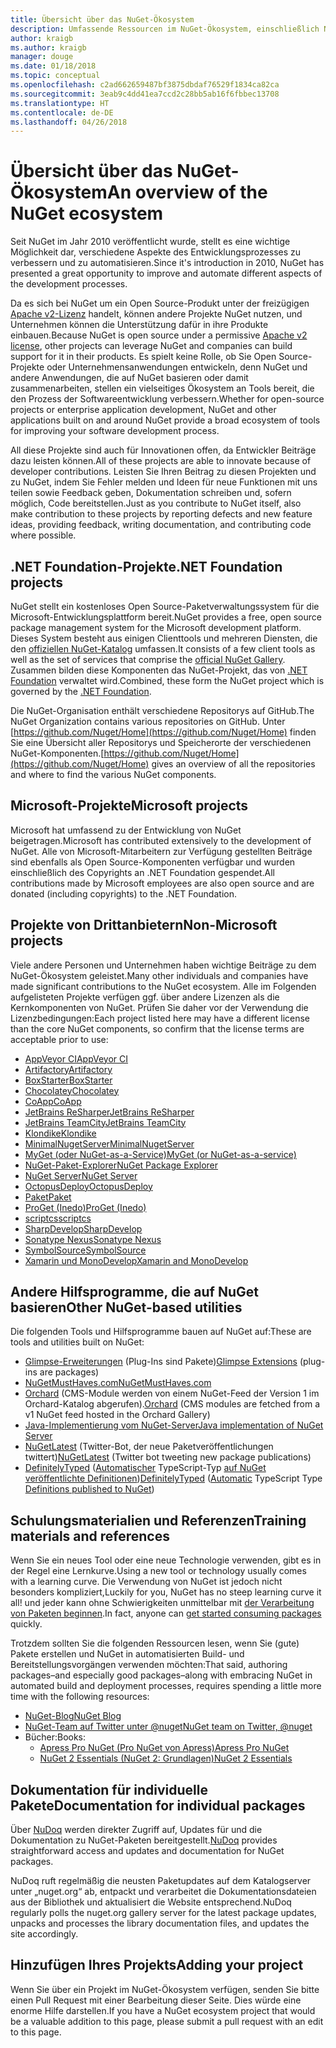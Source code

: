 ```yaml
---
title: Übersicht über das NuGet-Ökosystem
description: Umfassende Ressourcen im NuGet-Ökosystem, einschließlich NuGet-Quellen, NuGet-Projekte von Drittanbietern, Hilfsprogramme und Schulungsmaterialien.
author: kraigb
ms.author: kraigb
manager: douge
ms.date: 01/18/2018
ms.topic: conceptual
ms.openlocfilehash: c2ad662659487bf3875dbdaf76529f1834ca82ca
ms.sourcegitcommit: 3eab9c4dd41ea7ccd2c28bb5ab16f6fbbec13708
ms.translationtype: HT
ms.contentlocale: de-DE
ms.lasthandoff: 04/26/2018
---
```

# <a name="an-overview-of-the-nuget-ecosystem"></a><span data-ttu-id="98039-103">Übersicht über das NuGet-Ökosystem</span><span class="sxs-lookup"><span data-stu-id="98039-103">An overview of the NuGet ecosystem</span></span>

<span data-ttu-id="98039-104">Seit NuGet im Jahr 2010 veröffentlicht wurde, stellt es eine wichtige Möglichkeit dar, verschiedene Aspekte des Entwicklungsprozesses zu verbessern und zu automatisieren.</span><span class="sxs-lookup"><span data-stu-id="98039-104">Since it's introduction in 2010, NuGet has presented a great opportunity to improve and automate different aspects of the development processes.</span></span>

<span data-ttu-id="98039-105">Da es sich bei NuGet um ein Open Source-Produkt unter der freizügigen [Apache v2-Lizenz](http://choosealicense.com/licenses/apache/) handelt, können andere Projekte NuGet nutzen, und Unternehmen können die Unterstützung dafür in ihre Produkte einbauen.</span><span class="sxs-lookup"><span data-stu-id="98039-105">Because NuGet is open source under a permissive [Apache v2 license](http://choosealicense.com/licenses/apache/), other projects can leverage NuGet and companies can build support for it in their products.</span></span> <span data-ttu-id="98039-106">Es spielt keine Rolle, ob Sie Open Source-Projekte oder Unternehmensanwendungen entwickeln, denn NuGet und andere Anwendungen, die auf NuGet basieren oder damit zusammenarbeiten, stellen ein vielseitiges Ökosystem an Tools bereit, die den Prozess der Softwareentwicklung verbessern.</span><span class="sxs-lookup"><span data-stu-id="98039-106">Whether for open-source projects or enterprise application development, NuGet and other applications built on and around NuGet provide a broad ecosystem of tools for improving your software development process.</span></span>

<span data-ttu-id="98039-107">All diese Projekte sind auch für Innovationen offen, da Entwickler Beiträge dazu leisten können.</span><span class="sxs-lookup"><span data-stu-id="98039-107">All of these projects are able to innovate because of developer contributions.</span></span> <span data-ttu-id="98039-108">Leisten Sie Ihren Beitrag zu diesen Projekten und zu NuGet, indem Sie Fehler melden und Ideen für neue Funktionen mit uns teilen sowie Feedback geben, Dokumentation schreiben und, sofern möglich, Code bereitstellen.</span><span class="sxs-lookup"><span data-stu-id="98039-108">Just as you contribute to NuGet itself, also make contribution to these projects by reporting defects and new feature ideas, providing feedback, writing documentation, and contributing code where possible.</span></span>

## <a name="net-foundation-projects"></a><span data-ttu-id="98039-109">.NET Foundation-Projekte</span><span class="sxs-lookup"><span data-stu-id="98039-109">.NET Foundation projects</span></span>

<span data-ttu-id="98039-110">NuGet stellt ein kostenloses Open Source-Paketverwaltungssystem für die Microsoft-Entwicklungsplattform bereit.</span><span class="sxs-lookup"><span data-stu-id="98039-110">NuGet provides a free, open source package management system for the Microsoft development platform.</span></span> <span data-ttu-id="98039-111">Dieses System besteht aus einigen Clienttools und mehreren Diensten, die den [offiziellen NuGet-Katalog](http://www.nuget.org) umfassen.</span><span class="sxs-lookup"><span data-stu-id="98039-111">It consists of a few client tools as well as the set of services that comprise the [official NuGet Gallery](http://www.nuget.org).</span></span> <span data-ttu-id="98039-112">Zusammen bilden diese Komponenten das NuGet-Projekt, das von [.NET Foundation](http://www.dotnetfoundation.org/) verwaltet wird.</span><span class="sxs-lookup"><span data-stu-id="98039-112">Combined, these form the NuGet project which is governed by the [.NET Foundation](http://www.dotnetfoundation.org/).</span></span>

<span data-ttu-id="98039-113">Die NuGet-Organisation enthält verschiedene Repositorys auf GitHub.</span><span class="sxs-lookup"><span data-stu-id="98039-113">The NuGet Organization contains various repositories on GitHub.</span></span> <span data-ttu-id="98039-114">Unter [https://github.com/Nuget/Home](https://github.com/Nuget/Home) finden Sie eine Übersicht aller Repositorys und Speicherorte der verschiedenen NuGet-Komponenten.</span><span class="sxs-lookup"><span data-stu-id="98039-114">[https://github.com/Nuget/Home](https://github.com/Nuget/Home) gives an overview of all the repositories and where to find the various NuGet components.</span></span>

## <a name="microsoft-projects"></a><span data-ttu-id="98039-115">Microsoft-Projekte</span><span class="sxs-lookup"><span data-stu-id="98039-115">Microsoft projects</span></span>

<span data-ttu-id="98039-116">Microsoft hat umfassend zu der Entwicklung von NuGet beigetragen.</span><span class="sxs-lookup"><span data-stu-id="98039-116">Microsoft has contributed extensively to the development of NuGet.</span></span> <span data-ttu-id="98039-117">Alle von Microsoft-Mitarbeitern zur Verfügung gestellten Beiträge sind ebenfalls als Open Source-Komponenten verfügbar und wurden einschließlich des Copyrights an .NET Foundation gespendet.</span><span class="sxs-lookup"><span data-stu-id="98039-117">All contributions made by Microsoft employees are also open source and are donated (including copyrights) to the .NET Foundation.</span></span>

## <a name="non-microsoft-projects"></a><span data-ttu-id="98039-118">Projekte von Drittanbietern</span><span class="sxs-lookup"><span data-stu-id="98039-118">Non-Microsoft projects</span></span>

<span data-ttu-id="98039-119">Viele andere Personen und Unternehmen haben wichtige Beiträge zu dem NuGet-Ökosystem geleistet.</span><span class="sxs-lookup"><span data-stu-id="98039-119">Many other individuals and companies have made significant contributions to the NuGet ecosystem.</span></span> <span data-ttu-id="98039-120">Alle im Folgenden aufgelisteten Projekte verfügen ggf. über andere Lizenzen als die Kernkomponenten von NuGet. Prüfen Sie daher vor der Verwendung die Lizenzbedingungen:</span><span class="sxs-lookup"><span data-stu-id="98039-120">Each project listed here may have a different license than the core NuGet components, so confirm that the license terms are acceptable prior to use:</span></span>

- [<span data-ttu-id="98039-121">AppVeyor CI</span><span class="sxs-lookup"><span data-stu-id="98039-121">AppVeyor CI</span></span>](https://www.appveyor.com/)
- [<span data-ttu-id="98039-122">Artifactory</span><span class="sxs-lookup"><span data-stu-id="98039-122">Artifactory</span></span>](https://www.jfrog.com/artifactory/)
- [<span data-ttu-id="98039-123">BoxStarter</span><span class="sxs-lookup"><span data-stu-id="98039-123">BoxStarter</span></span>](http://boxstarter.org/)
- [<span data-ttu-id="98039-124">Chocolatey</span><span class="sxs-lookup"><span data-stu-id="98039-124">Chocolatey</span></span>](https://chocolatey.org/)
- [<span data-ttu-id="98039-125">CoApp</span><span class="sxs-lookup"><span data-stu-id="98039-125">CoApp</span></span>](http://coapp.org/)
- [<span data-ttu-id="98039-126">JetBrains ReSharper</span><span class="sxs-lookup"><span data-stu-id="98039-126">JetBrains ReSharper</span></span>](https://resharper-plugins.jetbrains.com/)
- [<span data-ttu-id="98039-127">JetBrains TeamCity</span><span class="sxs-lookup"><span data-stu-id="98039-127">JetBrains TeamCity</span></span>](https://www.jetbrains.com/teamcity/)
- [<span data-ttu-id="98039-128">Klondike</span><span class="sxs-lookup"><span data-stu-id="98039-128">Klondike</span></span>](https://github.com/themotleyfool/Klondike)
- [<span data-ttu-id="98039-129">MinimalNugetServer</span><span class="sxs-lookup"><span data-stu-id="98039-129">MinimalNugetServer</span></span>](https://github.com/TanukiSharp/MinimalNugetServer)
- [<span data-ttu-id="98039-130">MyGet (oder NuGet-as-a-Service)</span><span class="sxs-lookup"><span data-stu-id="98039-130">MyGet (or NuGet-as-a-service)</span></span>](http://www.myget.org/)
- [<span data-ttu-id="98039-131">NuGet-Paket-Explorer</span><span class="sxs-lookup"><span data-stu-id="98039-131">NuGet Package Explorer</span></span>](https://github.com/NuGetPackageExplorer/NuGetPackageExplorer)
- [<span data-ttu-id="98039-132">NuGet Server</span><span class="sxs-lookup"><span data-stu-id="98039-132">NuGet Server</span></span>](http://nugetserver.net/)
- [<span data-ttu-id="98039-133">OctopusDeploy</span><span class="sxs-lookup"><span data-stu-id="98039-133">OctopusDeploy</span></span>](https://octopus.com/)
- [<span data-ttu-id="98039-134">Paket</span><span class="sxs-lookup"><span data-stu-id="98039-134">Paket</span></span>](https://fsprojects.github.io/Paket/)
- [<span data-ttu-id="98039-135">ProGet (Inedo)</span><span class="sxs-lookup"><span data-stu-id="98039-135">ProGet (Inedo)</span></span>](http://inedo.com/proget)
- [<span data-ttu-id="98039-136">scriptcs</span><span class="sxs-lookup"><span data-stu-id="98039-136">scriptcs</span></span>](http://scriptcs.net/)
- [<span data-ttu-id="98039-137">SharpDevelop</span><span class="sxs-lookup"><span data-stu-id="98039-137">SharpDevelop</span></span>](http://community.sharpdevelop.net/blogs/mattward/archive/2011/01/23/NuGetSupportInSharpDevelop.aspx)
- [<span data-ttu-id="98039-138">Sonatype Nexus</span><span class="sxs-lookup"><span data-stu-id="98039-138">Sonatype Nexus</span></span>](http://www.sonatype.com/nexus-repository-sonatype)
- [<span data-ttu-id="98039-139">SymbolSource</span><span class="sxs-lookup"><span data-stu-id="98039-139">SymbolSource</span></span>](http://www.symbolsource.org/Public)
- [<span data-ttu-id="98039-140">Xamarin und MonoDevelop</span><span class="sxs-lookup"><span data-stu-id="98039-140">Xamarin and MonoDevelop</span></span>](https://github.com/mrward/monodevelop-nuget-addin)

## <a name="other-nuget-based-utilities"></a><span data-ttu-id="98039-141">Andere Hilfsprogramme, die auf NuGet basieren</span><span class="sxs-lookup"><span data-stu-id="98039-141">Other NuGet-based utilities</span></span>

<span data-ttu-id="98039-142">Die folgenden Tools und Hilfsprogramme bauen auf NuGet auf:</span><span class="sxs-lookup"><span data-stu-id="98039-142">These are tools and utilities built on NuGet:</span></span>

- <span data-ttu-id="98039-143">[Glimpse-Erweiterungen](http://getglimpse.com/Packages) (Plug-Ins sind Pakete)</span><span class="sxs-lookup"><span data-stu-id="98039-143">[Glimpse Extensions](http://getglimpse.com/Packages) (plug-ins are packages)</span></span>
- [<span data-ttu-id="98039-144">NuGetMustHaves.com</span><span class="sxs-lookup"><span data-stu-id="98039-144">NuGetMustHaves.com</span></span>](http://nugetmusthaves.com/)
- <span data-ttu-id="98039-145">[Orchard](http://www.orchardproject.net/) (CMS-Module werden von einem NuGet-Feed der Version 1 im Orchard-Katalog abgerufen).</span><span class="sxs-lookup"><span data-stu-id="98039-145">[Orchard](http://www.orchardproject.net/) (CMS modules are fetched from a v1 NuGet feed hosted in the Orchard Gallery)</span></span>
- [<span data-ttu-id="98039-146">Java-Implementierung vom NuGet-Server</span><span class="sxs-lookup"><span data-stu-id="98039-146">Java implementation of NuGet Server</span></span>](http://jonnyzzz.com/blog/2012/03/07/nuget-server-in-pure-java/)
- <span data-ttu-id="98039-147">[NuGetLatest](https://twitter.com/NuGetLatest) (Twitter-Bot, der neue Paketveröffentlichungen twittert)</span><span class="sxs-lookup"><span data-stu-id="98039-147">[NuGetLatest](https://twitter.com/NuGetLatest) (Twitter bot tweeting new package publications)</span></span>
- <span data-ttu-id="98039-148">[DefinitelyTyped](http://definitelytyped.org/) ([Automatischer](https://github.com/DefinitelyTyped/NugetAutomation/) TypeScript-Typ [auf NuGet veröffentlichte Definitionen](http://www.nuget.org/packages?q=DefinitelyTyped))</span><span class="sxs-lookup"><span data-stu-id="98039-148">[DefinitelyTyped](http://definitelytyped.org/) ([Automatic](https://github.com/DefinitelyTyped/NugetAutomation/) TypeScript Type [Definitions published to NuGet](http://www.nuget.org/packages?q=DefinitelyTyped))</span></span>

## <a name="training-materials-and-references"></a><span data-ttu-id="98039-149">Schulungsmaterialien und Referenzen</span><span class="sxs-lookup"><span data-stu-id="98039-149">Training materials and references</span></span>

<span data-ttu-id="98039-150">Wenn Sie ein neues Tool oder eine neue Technologie verwenden, gibt es in der Regel eine Lernkurve.</span><span class="sxs-lookup"><span data-stu-id="98039-150">Using a new tool or technology usually comes with a learning curve.</span></span> <span data-ttu-id="98039-151">Die Verwendung von NuGet ist jedoch nicht besonders kompliziert,</span><span class="sxs-lookup"><span data-stu-id="98039-151">Luckily for you, NuGet has no steep learning curve it all!</span></span> <span data-ttu-id="98039-152">und jeder kann ohne Schwierigkeiten unmittelbar mit [der Verarbeitung von Paketen beginnen](../quickstart/use-a-package.md).</span><span class="sxs-lookup"><span data-stu-id="98039-152">In fact, anyone can [get started consuming packages](../quickstart/use-a-package.md) quickly.</span></span>

<span data-ttu-id="98039-153">Trotzdem sollten Sie die folgenden Ressourcen lesen, wenn Sie (gute) Pakete erstellen und NuGet in automatisierten Build- und Bereitstellungsvorgängen verwenden möchten:</span><span class="sxs-lookup"><span data-stu-id="98039-153">That said, authoring packages–and especially good packages–along with  embracing NuGet in automated build and deployment processes, requires spending a little more time with the following resources:</span></span>

- [<span data-ttu-id="98039-154">NuGet-Blog</span><span class="sxs-lookup"><span data-stu-id="98039-154">NuGet Blog</span></span>](http://blog.nuget.org/)
- [<span data-ttu-id="98039-155">NuGet-Team auf Twitter unter @nuget</span><span class="sxs-lookup"><span data-stu-id="98039-155">NuGet team on Twitter, @nuget</span></span>](http://twitter.com/nuget)
- <span data-ttu-id="98039-156">Bücher:</span><span class="sxs-lookup"><span data-stu-id="98039-156">Books:</span></span>
  - [<span data-ttu-id="98039-157">Apress Pro NuGet (Pro NuGet von Apress)</span><span class="sxs-lookup"><span data-stu-id="98039-157">Apress Pro NuGet</span></span>](http://bit.ly/ProNuGet)
  - [<span data-ttu-id="98039-158">NuGet 2 Essentials (NuGet 2: Grundlagen)</span><span class="sxs-lookup"><span data-stu-id="98039-158">NuGet 2 Essentials</span></span>](http://www.amazon.com/NuGet-2-Essentials-Damir-Arh-ebook/dp/B00GTQD5M4)

## <a name="documentation-for-individual-packages"></a><span data-ttu-id="98039-159">Dokumentation für individuelle Pakete</span><span class="sxs-lookup"><span data-stu-id="98039-159">Documentation for individual packages</span></span>

<span data-ttu-id="98039-160">Über [NuDoq](http://nudoq.org) werden direkter Zugriff auf, Updates für und die Dokumentation zu NuGet-Paketen bereitgestellt.</span><span class="sxs-lookup"><span data-stu-id="98039-160">[NuDoq](http://nudoq.org) provides straightforward access and updates and documentation for NuGet packages.</span></span>

<span data-ttu-id="98039-161">NuDoq ruft regelmäßig die neusten Paketupdates auf dem Katalogserver unter „nuget.org“ ab, entpackt und verarbeitet die Dokumentationsdateien aus der Bibliothek und aktualisiert die Website entsprechend.</span><span class="sxs-lookup"><span data-stu-id="98039-161">NuDoq regularly polls the nuget.org gallery server for the latest package updates, unpacks and processes the library documentation files, and updates the site accordingly.</span></span>

## <a name="adding-your-project"></a><span data-ttu-id="98039-162">Hinzufügen Ihres Projekts</span><span class="sxs-lookup"><span data-stu-id="98039-162">Adding your project</span></span>

<span data-ttu-id="98039-163">Wenn Sie über ein Projekt im NuGet-Ökosystem verfügen, senden Sie bitte einen Pull Request mit einer Bearbeitung dieser Seite. Dies würde eine enorme Hilfe darstellen.</span><span class="sxs-lookup"><span data-stu-id="98039-163">If you have a NuGet ecosystem project that would be a valuable addition to this page, please  submit a pull request with an edit to this page.</span></span>
